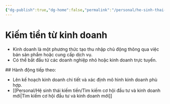 ```yaml
---
{"dg-publish":true,"dg-home":false,"permalink":"/personal/he-sinh-thai-kiem-tien/kiem-tien-tu-kinh-doanh/","dgPassFrontmatter":true,"noteIcon":"","updated":"2025-01-14T22:16:17.241+07:00"}
---
```


# Kiếm tiền từ kinh doanh
- Kinh doanh là một phương thức tạo thu nhập chủ động thông qua việc bán sản phẩm hoặc cung cấp dịch vụ.
- Có thể bắt đầu từ các doanh nghiệp nhỏ hoặc kinh doanh trực tuyến.

​## Hành động tiếp theo:
- Lên kế hoạch kinh doanh chi tiết và xác định mô hình kinh doanh phù hợp.
- [[Personal/Hệ sinh thái kiếm tiền/Tìm kiếm cơ hội đầu tư và kinh doanh mới\|Tìm kiếm cơ hội đầu tư và kinh doanh mới]]
